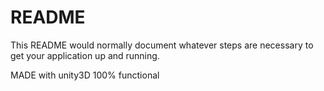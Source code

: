 # README #

This README would normally document whatever steps are necessary to get your application up and running.

MADE with unity3D 100% functional

